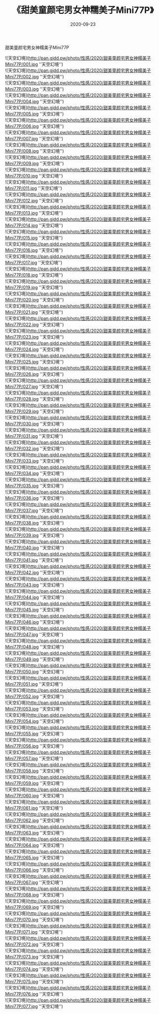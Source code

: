 ﻿---
layout: post
title:  《甜美童颜宅男女神糯美子Mini77P》
date:   2020-09-23
img: http://pan.gjdd.pw/photo/性感/2020/甜美童颜宅男女神糯美子Mini77P/000.jpg
categories: [美女, 性感, 泳衣]
---

甜美童颜宅男女神糯美子Mini77P



![天空幻境](http://pan.gjdd.pw/photo/性感/2020/甜美童颜宅男女神糯美子Mini77P/001.jpg ''天空幻境'') <br>
![天空幻境](http://pan.gjdd.pw/photo/性感/2020/甜美童颜宅男女神糯美子Mini77P/002.jpg ''天空幻境'') <br>
![天空幻境](http://pan.gjdd.pw/photo/性感/2020/甜美童颜宅男女神糯美子Mini77P/003.jpg ''天空幻境'') <br>
![天空幻境](http://pan.gjdd.pw/photo/性感/2020/甜美童颜宅男女神糯美子Mini77P/004.jpg ''天空幻境'') <br>
![天空幻境](http://pan.gjdd.pw/photo/性感/2020/甜美童颜宅男女神糯美子Mini77P/005.jpg ''天空幻境'') <br>
![天空幻境](http://pan.gjdd.pw/photo/性感/2020/甜美童颜宅男女神糯美子Mini77P/006.jpg ''天空幻境'') <br>
![天空幻境](http://pan.gjdd.pw/photo/性感/2020/甜美童颜宅男女神糯美子Mini77P/007.jpg ''天空幻境'') <br>
![天空幻境](http://pan.gjdd.pw/photo/性感/2020/甜美童颜宅男女神糯美子Mini77P/008.jpg ''天空幻境'') <br>
![天空幻境](http://pan.gjdd.pw/photo/性感/2020/甜美童颜宅男女神糯美子Mini77P/009.jpg ''天空幻境'') <br>
![天空幻境](http://pan.gjdd.pw/photo/性感/2020/甜美童颜宅男女神糯美子Mini77P/010.jpg ''天空幻境'') <br>
![天空幻境](http://pan.gjdd.pw/photo/性感/2020/甜美童颜宅男女神糯美子Mini77P/011.jpg ''天空幻境'') <br>
![天空幻境](http://pan.gjdd.pw/photo/性感/2020/甜美童颜宅男女神糯美子Mini77P/012.jpg ''天空幻境'') <br>
![天空幻境](http://pan.gjdd.pw/photo/性感/2020/甜美童颜宅男女神糯美子Mini77P/013.jpg ''天空幻境'') <br>
![天空幻境](http://pan.gjdd.pw/photo/性感/2020/甜美童颜宅男女神糯美子Mini77P/014.jpg ''天空幻境'') <br>
![天空幻境](http://pan.gjdd.pw/photo/性感/2020/甜美童颜宅男女神糯美子Mini77P/015.jpg ''天空幻境'') <br>
![天空幻境](http://pan.gjdd.pw/photo/性感/2020/甜美童颜宅男女神糯美子Mini77P/016.jpg ''天空幻境'') <br>
![天空幻境](http://pan.gjdd.pw/photo/性感/2020/甜美童颜宅男女神糯美子Mini77P/017.jpg ''天空幻境'') <br>
![天空幻境](http://pan.gjdd.pw/photo/性感/2020/甜美童颜宅男女神糯美子Mini77P/018.jpg ''天空幻境'') <br>
![天空幻境](http://pan.gjdd.pw/photo/性感/2020/甜美童颜宅男女神糯美子Mini77P/019.jpg ''天空幻境'') <br>
![天空幻境](http://pan.gjdd.pw/photo/性感/2020/甜美童颜宅男女神糯美子Mini77P/020.jpg ''天空幻境'') <br>
![天空幻境](http://pan.gjdd.pw/photo/性感/2020/甜美童颜宅男女神糯美子Mini77P/021.jpg ''天空幻境'') <br>
![天空幻境](http://pan.gjdd.pw/photo/性感/2020/甜美童颜宅男女神糯美子Mini77P/022.jpg ''天空幻境'') <br>
![天空幻境](http://pan.gjdd.pw/photo/性感/2020/甜美童颜宅男女神糯美子Mini77P/023.jpg ''天空幻境'') <br>
![天空幻境](http://pan.gjdd.pw/photo/性感/2020/甜美童颜宅男女神糯美子Mini77P/024.jpg ''天空幻境'') <br>
![天空幻境](http://pan.gjdd.pw/photo/性感/2020/甜美童颜宅男女神糯美子Mini77P/025.jpg ''天空幻境'') <br>
![天空幻境](http://pan.gjdd.pw/photo/性感/2020/甜美童颜宅男女神糯美子Mini77P/026.jpg ''天空幻境'') <br>
![天空幻境](http://pan.gjdd.pw/photo/性感/2020/甜美童颜宅男女神糯美子Mini77P/027.jpg ''天空幻境'') <br>
![天空幻境](http://pan.gjdd.pw/photo/性感/2020/甜美童颜宅男女神糯美子Mini77P/028.jpg ''天空幻境'') <br>
![天空幻境](http://pan.gjdd.pw/photo/性感/2020/甜美童颜宅男女神糯美子Mini77P/029.jpg ''天空幻境'') <br>
![天空幻境](http://pan.gjdd.pw/photo/性感/2020/甜美童颜宅男女神糯美子Mini77P/030.jpg ''天空幻境'') <br>
![天空幻境](http://pan.gjdd.pw/photo/性感/2020/甜美童颜宅男女神糯美子Mini77P/031.jpg ''天空幻境'') <br>
![天空幻境](http://pan.gjdd.pw/photo/性感/2020/甜美童颜宅男女神糯美子Mini77P/032.jpg ''天空幻境'') <br>
![天空幻境](http://pan.gjdd.pw/photo/性感/2020/甜美童颜宅男女神糯美子Mini77P/033.jpg ''天空幻境'') <br>
![天空幻境](http://pan.gjdd.pw/photo/性感/2020/甜美童颜宅男女神糯美子Mini77P/034.jpg ''天空幻境'') <br>
![天空幻境](http://pan.gjdd.pw/photo/性感/2020/甜美童颜宅男女神糯美子Mini77P/035.jpg ''天空幻境'') <br>
![天空幻境](http://pan.gjdd.pw/photo/性感/2020/甜美童颜宅男女神糯美子Mini77P/036.jpg ''天空幻境'') <br>
![天空幻境](http://pan.gjdd.pw/photo/性感/2020/甜美童颜宅男女神糯美子Mini77P/037.jpg ''天空幻境'') <br>
![天空幻境](http://pan.gjdd.pw/photo/性感/2020/甜美童颜宅男女神糯美子Mini77P/038.jpg ''天空幻境'') <br>
![天空幻境](http://pan.gjdd.pw/photo/性感/2020/甜美童颜宅男女神糯美子Mini77P/039.jpg ''天空幻境'') <br>
![天空幻境](http://pan.gjdd.pw/photo/性感/2020/甜美童颜宅男女神糯美子Mini77P/040.jpg ''天空幻境'') <br>
![天空幻境](http://pan.gjdd.pw/photo/性感/2020/甜美童颜宅男女神糯美子Mini77P/041.jpg ''天空幻境'') <br>
![天空幻境](http://pan.gjdd.pw/photo/性感/2020/甜美童颜宅男女神糯美子Mini77P/042.jpg ''天空幻境'') <br>
![天空幻境](http://pan.gjdd.pw/photo/性感/2020/甜美童颜宅男女神糯美子Mini77P/043.jpg ''天空幻境'') <br>
![天空幻境](http://pan.gjdd.pw/photo/性感/2020/甜美童颜宅男女神糯美子Mini77P/044.jpg ''天空幻境'') <br>
![天空幻境](http://pan.gjdd.pw/photo/性感/2020/甜美童颜宅男女神糯美子Mini77P/045.jpg ''天空幻境'') <br>
![天空幻境](http://pan.gjdd.pw/photo/性感/2020/甜美童颜宅男女神糯美子Mini77P/046.jpg ''天空幻境'') <br>
![天空幻境](http://pan.gjdd.pw/photo/性感/2020/甜美童颜宅男女神糯美子Mini77P/047.jpg ''天空幻境'') <br>
![天空幻境](http://pan.gjdd.pw/photo/性感/2020/甜美童颜宅男女神糯美子Mini77P/048.jpg ''天空幻境'') <br>
![天空幻境](http://pan.gjdd.pw/photo/性感/2020/甜美童颜宅男女神糯美子Mini77P/049.jpg ''天空幻境'') <br>
![天空幻境](http://pan.gjdd.pw/photo/性感/2020/甜美童颜宅男女神糯美子Mini77P/050.jpg ''天空幻境'') <br>
![天空幻境](http://pan.gjdd.pw/photo/性感/2020/甜美童颜宅男女神糯美子Mini77P/051.jpg ''天空幻境'') <br>
![天空幻境](http://pan.gjdd.pw/photo/性感/2020/甜美童颜宅男女神糯美子Mini77P/052.jpg ''天空幻境'') <br>
![天空幻境](http://pan.gjdd.pw/photo/性感/2020/甜美童颜宅男女神糯美子Mini77P/053.jpg ''天空幻境'') <br>
![天空幻境](http://pan.gjdd.pw/photo/性感/2020/甜美童颜宅男女神糯美子Mini77P/054.jpg ''天空幻境'') <br>
![天空幻境](http://pan.gjdd.pw/photo/性感/2020/甜美童颜宅男女神糯美子Mini77P/055.jpg ''天空幻境'') <br>
![天空幻境](http://pan.gjdd.pw/photo/性感/2020/甜美童颜宅男女神糯美子Mini77P/056.jpg ''天空幻境'') <br>
![天空幻境](http://pan.gjdd.pw/photo/性感/2020/甜美童颜宅男女神糯美子Mini77P/057.jpg ''天空幻境'') <br>
![天空幻境](http://pan.gjdd.pw/photo/性感/2020/甜美童颜宅男女神糯美子Mini77P/058.jpg ''天空幻境'') <br>
![天空幻境](http://pan.gjdd.pw/photo/性感/2020/甜美童颜宅男女神糯美子Mini77P/059.jpg ''天空幻境'') <br>
![天空幻境](http://pan.gjdd.pw/photo/性感/2020/甜美童颜宅男女神糯美子Mini77P/060.jpg ''天空幻境'') <br>
![天空幻境](http://pan.gjdd.pw/photo/性感/2020/甜美童颜宅男女神糯美子Mini77P/061.jpg ''天空幻境'') <br>
![天空幻境](http://pan.gjdd.pw/photo/性感/2020/甜美童颜宅男女神糯美子Mini77P/062.jpg ''天空幻境'') <br>
![天空幻境](http://pan.gjdd.pw/photo/性感/2020/甜美童颜宅男女神糯美子Mini77P/063.jpg ''天空幻境'') <br>
![天空幻境](http://pan.gjdd.pw/photo/性感/2020/甜美童颜宅男女神糯美子Mini77P/064.jpg ''天空幻境'') <br>
![天空幻境](http://pan.gjdd.pw/photo/性感/2020/甜美童颜宅男女神糯美子Mini77P/065.jpg ''天空幻境'') <br>
![天空幻境](http://pan.gjdd.pw/photo/性感/2020/甜美童颜宅男女神糯美子Mini77P/066.jpg ''天空幻境'') <br>
![天空幻境](http://pan.gjdd.pw/photo/性感/2020/甜美童颜宅男女神糯美子Mini77P/067.jpg ''天空幻境'') <br>
![天空幻境](http://pan.gjdd.pw/photo/性感/2020/甜美童颜宅男女神糯美子Mini77P/068.jpg ''天空幻境'') <br>
![天空幻境](http://pan.gjdd.pw/photo/性感/2020/甜美童颜宅男女神糯美子Mini77P/069.jpg ''天空幻境'') <br>
![天空幻境](http://pan.gjdd.pw/photo/性感/2020/甜美童颜宅男女神糯美子Mini77P/070.jpg ''天空幻境'') <br>
![天空幻境](http://pan.gjdd.pw/photo/性感/2020/甜美童颜宅男女神糯美子Mini77P/071.jpg ''天空幻境'') <br>
![天空幻境](http://pan.gjdd.pw/photo/性感/2020/甜美童颜宅男女神糯美子Mini77P/072.jpg ''天空幻境'') <br>
![天空幻境](http://pan.gjdd.pw/photo/性感/2020/甜美童颜宅男女神糯美子Mini77P/073.jpg ''天空幻境'') <br>
![天空幻境](http://pan.gjdd.pw/photo/性感/2020/甜美童颜宅男女神糯美子Mini77P/074.jpg ''天空幻境'') <br>
![天空幻境](http://pan.gjdd.pw/photo/性感/2020/甜美童颜宅男女神糯美子Mini77P/075.jpg ''天空幻境'') <br>
![天空幻境](http://pan.gjdd.pw/photo/性感/2020/甜美童颜宅男女神糯美子Mini77P/076.jpg ''天空幻境'') <br>
![天空幻境](http://pan.gjdd.pw/photo/性感/2020/甜美童颜宅男女神糯美子Mini77P/077.jpg ''天空幻境'') <br>